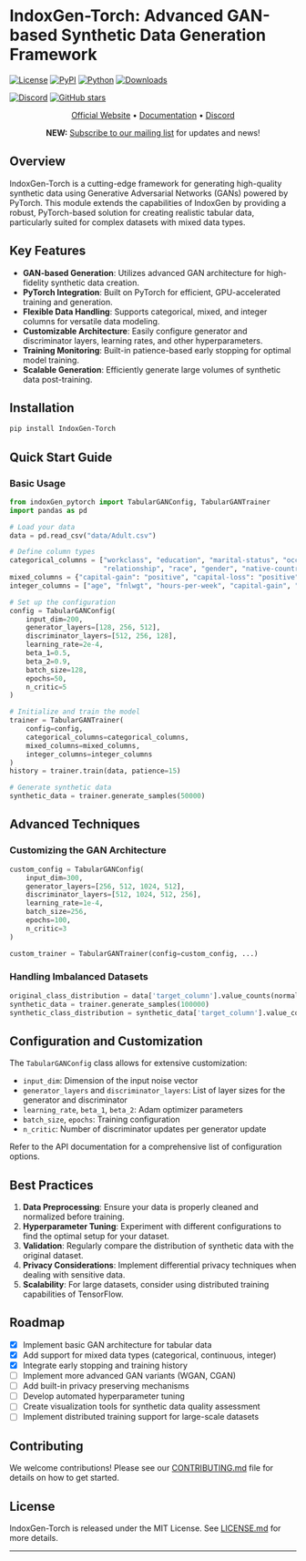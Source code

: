# IndoxGen-Torch: Advanced GAN-based Synthetic Data Generation Framework

[![License](https://img.shields.io/github/license/osllmai/IndoxGen-Torch)](https://github.com/osllmai/IndoxGen/tree/master/libs/indoxGen_torch/LICENSE)
[![PyPI](https://badge.fury.io/py/IndoxGen-Torch.svg)](https://pypi.org/project/indoxGen-torch/)
[![Python](https://img.shields.io/pypi/pyversions/IndoxGen-Torch.svg)](https://pypi.org/project/indoxGen-torch/)
[![Downloads](https://static.pepy.tech/badge/indoxGen-torch)](https://pepy.tech/project/IndoxGen-torch)

[![Discord](https://img.shields.io/discord/1223867382460579961?label=Discord&logo=Discord&style=social)](https://discord.com/invite/ossllmai)
[![GitHub stars](https://img.shields.io/github/stars/osllmai/IndoxGen-torch?style=social)](https://github.com/osllmai/IndoxGen-torch)

<p align="center">
  <a href="https://osllm.ai">Official Website</a> &bull; <a href="https://docs.osllm.ai/index.html">Documentation</a> &bull; <a href="https://discord.gg/qrCc56ZR">Discord</a>
</p>

<p align="center">
  <b>NEW:</b> <a href="https://docs.google.com/forms/d/1CQXJvxLUqLBSXnjqQmRpOyZqD6nrKubLz2WTcIJ37fU/prefill">Subscribe to our mailing list</a> for updates and news!
</p>

## Overview

IndoxGen-Torch is a cutting-edge framework for generating high-quality synthetic data using Generative Adversarial Networks (GANs) powered by PyTorch. This module extends the capabilities of IndoxGen by providing a robust, PyTorch-based solution for creating realistic tabular data, particularly suited for complex datasets with mixed data types.

## Key Features

- **GAN-based Generation**: Utilizes advanced GAN architecture for high-fidelity synthetic data creation.
- **PyTorch Integration**: Built on PyTorch for efficient, GPU-accelerated training and generation.
- **Flexible Data Handling**: Supports categorical, mixed, and integer columns for versatile data modeling.
- **Customizable Architecture**: Easily configure generator and discriminator layers, learning rates, and other hyperparameters.
- **Training Monitoring**: Built-in patience-based early stopping for optimal model training.
- **Scalable Generation**: Efficiently generate large volumes of synthetic data post-training.

## Installation

```bash
pip install IndoxGen-Torch
```

## Quick Start Guide

### Basic Usage

```python
from indoxGen_pytorch import TabularGANConfig, TabularGANTrainer
import pandas as pd

# Load your data
data = pd.read_csv("data/Adult.csv")

# Define column types
categorical_columns = ["workclass", "education", "marital-status", "occupation",
                       "relationship", "race", "gender", "native-country", "income"]
mixed_columns = {"capital-gain": "positive", "capital-loss": "positive"}
integer_columns = ["age", "fnlwgt", "hours-per-week", "capital-gain", "capital-loss"]

# Set up the configuration
config = TabularGANConfig(
    input_dim=200,
    generator_layers=[128, 256, 512],
    discriminator_layers=[512, 256, 128],
    learning_rate=2e-4,
    beta_1=0.5,
    beta_2=0.9,
    batch_size=128,
    epochs=50,
    n_critic=5
)

# Initialize and train the model
trainer = TabularGANTrainer(
    config=config,
    categorical_columns=categorical_columns,
    mixed_columns=mixed_columns,
    integer_columns=integer_columns
)
history = trainer.train(data, patience=15)

# Generate synthetic data
synthetic_data = trainer.generate_samples(50000)
```

## Advanced Techniques

### Customizing the GAN Architecture

```python
custom_config = TabularGANConfig(
    input_dim=300,
    generator_layers=[256, 512, 1024, 512],
    discriminator_layers=[512, 1024, 512, 256],
    learning_rate=1e-4,
    batch_size=256,
    epochs=100,
    n_critic=3
)

custom_trainer = TabularGANTrainer(config=custom_config, ...)
```

### Handling Imbalanced Datasets

```python
original_class_distribution = data['target_column'].value_counts(normalize=True)
synthetic_data = trainer.generate_samples(100000)
synthetic_class_distribution = synthetic_data['target_column'].value_counts(normalize=True)
```

## Configuration and Customization

The `TabularGANConfig` class allows for extensive customization:

- `input_dim`: Dimension of the input noise vector
- `generator_layers` and `discriminator_layers`: List of layer sizes for the generator and discriminator
- `learning_rate`, `beta_1`, `beta_2`: Adam optimizer parameters
- `batch_size`, `epochs`: Training configuration
- `n_critic`: Number of discriminator updates per generator update

Refer to the API documentation for a comprehensive list of configuration options.

## Best Practices

1. **Data Preprocessing**: Ensure your data is properly cleaned and normalized before training.
2. **Hyperparameter Tuning**: Experiment with different configurations to find the optimal setup for your dataset.
3. **Validation**: Regularly compare the distribution of synthetic data with the original dataset.
4. **Privacy Considerations**: Implement differential privacy techniques when dealing with sensitive data.
5. **Scalability**: For large datasets, consider using distributed training capabilities of TensorFlow.

## Roadmap
* [x] Implement basic GAN architecture for tabular data
* [x] Add support for mixed data types (categorical, continuous, integer)
* [x] Integrate early stopping and training history
* [ ] Implement more advanced GAN variants (WGAN, CGAN)
* [ ] Add built-in privacy preserving mechanisms
* [ ] Develop automated hyperparameter tuning
* [ ] Create visualization tools for synthetic data quality assessment
* [ ] Implement distributed training support for large-scale datasets

## Contributing

We welcome contributions! Please see our [CONTRIBUTING.md](CONTRIBUTING.md) file for details on how to get started.

## License

IndoxGen-Torch is released under the MIT License. See [LICENSE.md](LICENSE.md) for more details.

---
